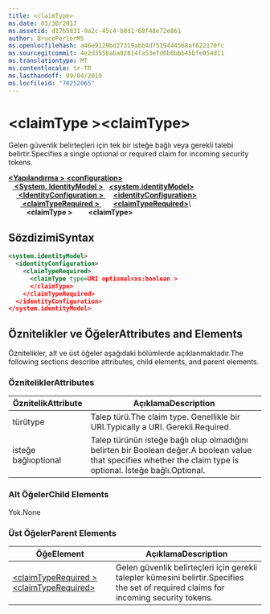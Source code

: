 ```yaml
---
title: <claimType>
ms.date: 03/30/2017
ms.assetid: d17b5831-9a2c-45c4-b0d1-68f48e72e861
author: BrucePerlerMS
ms.openlocfilehash: a46e9129bd27319abb4d7519444568af622170fc
ms.sourcegitcommit: 4e2d355baba82814fa53efd6b8bbb45bfe054d11
ms.translationtype: MT
ms.contentlocale: tr-TR
ms.lasthandoff: 09/04/2019
ms.locfileid: "70252065"
---
```

# <a name="claimtype"></a><span data-ttu-id="ed343-101">\<claimType ></span><span class="sxs-lookup"><span data-stu-id="ed343-101">\<claimType></span></span>
<span data-ttu-id="ed343-102">Gelen güvenlik belirteçleri için tek bir isteğe bağlı veya gerekli talebi belirtir.</span><span class="sxs-lookup"><span data-stu-id="ed343-102">Specifies a single optional or required claim for incoming security tokens.</span></span>  
  
<span data-ttu-id="ed343-103">[ **\<Yapılandırma >** ](../configuration-element.md)</span><span class="sxs-lookup"><span data-stu-id="ed343-103">[**\<configuration>**](../configuration-element.md)</span></span>\
<span data-ttu-id="ed343-104">&nbsp;&nbsp;[ **\<System. IdentityModel >** ](system-identitymodel.md)</span><span class="sxs-lookup"><span data-stu-id="ed343-104">&nbsp;&nbsp;[**\<system.identityModel>**](system-identitymodel.md)</span></span>\
<span data-ttu-id="ed343-105">&nbsp;&nbsp;&nbsp;&nbsp;[ **\<IdentityConfiguration >** ](identityconfiguration.md)</span><span class="sxs-lookup"><span data-stu-id="ed343-105">&nbsp;&nbsp;&nbsp;&nbsp;[**\<identityConfiguration>**](identityconfiguration.md)</span></span>\
<span data-ttu-id="ed343-106">&nbsp;&nbsp;&nbsp;&nbsp;&nbsp;&nbsp;[ **\<claimTypeRequired >** ](claimtyperequired.md)</span><span class="sxs-lookup"><span data-stu-id="ed343-106">&nbsp;&nbsp;&nbsp;&nbsp;&nbsp;&nbsp;[**\<claimTypeRequired>**](claimtyperequired.md)</span></span>\  
<span data-ttu-id="ed343-107">&nbsp;&nbsp;&nbsp;&nbsp;&nbsp;&nbsp;&nbsp;&nbsp; **\<claimType >**</span><span class="sxs-lookup"><span data-stu-id="ed343-107">&nbsp;&nbsp;&nbsp;&nbsp;&nbsp;&nbsp;&nbsp;&nbsp;**\<claimType>**</span></span>  
  
## <a name="syntax"></a><span data-ttu-id="ed343-108">Sözdizimi</span><span class="sxs-lookup"><span data-stu-id="ed343-108">Syntax</span></span>  
  
```xml  
<system.identityModel>  
  <identityConfiguration>  
    <claimTypeRequired>  
      <claimType type=URI optional=xs:boolean >  
      </claimType>  
    </claimTypeRequired>  
  </identityConfiguration>  
</system.identityModel>  
```  
  
## <a name="attributes-and-elements"></a><span data-ttu-id="ed343-109">Öznitelikler ve Öğeler</span><span class="sxs-lookup"><span data-stu-id="ed343-109">Attributes and Elements</span></span>  
 <span data-ttu-id="ed343-110">Öznitelikler, alt ve üst öğeler aşağıdaki bölümlerde açıklanmaktadır.</span><span class="sxs-lookup"><span data-stu-id="ed343-110">The following sections describe attributes, child elements, and parent elements.</span></span>  
  
### <a name="attributes"></a><span data-ttu-id="ed343-111">Öznitelikler</span><span class="sxs-lookup"><span data-stu-id="ed343-111">Attributes</span></span>  
  
|<span data-ttu-id="ed343-112">Öznitelik</span><span class="sxs-lookup"><span data-stu-id="ed343-112">Attribute</span></span>|<span data-ttu-id="ed343-113">Açıklama</span><span class="sxs-lookup"><span data-stu-id="ed343-113">Description</span></span>|  
|---------------|-----------------|  
|<span data-ttu-id="ed343-114">türü</span><span class="sxs-lookup"><span data-stu-id="ed343-114">type</span></span>|<span data-ttu-id="ed343-115">Talep türü.</span><span class="sxs-lookup"><span data-stu-id="ed343-115">The claim type.</span></span> <span data-ttu-id="ed343-116">Genellikle bir URI.</span><span class="sxs-lookup"><span data-stu-id="ed343-116">Typically a URI.</span></span> <span data-ttu-id="ed343-117">Gerekli.</span><span class="sxs-lookup"><span data-stu-id="ed343-117">Required.</span></span>|  
|<span data-ttu-id="ed343-118">isteğe bağlı</span><span class="sxs-lookup"><span data-stu-id="ed343-118">optional</span></span>|<span data-ttu-id="ed343-119">Talep türünün isteğe bağlı olup olmadığını belirten bir Boolean değer.</span><span class="sxs-lookup"><span data-stu-id="ed343-119">A boolean value that specifies whether the claim type is optional.</span></span> <span data-ttu-id="ed343-120">İsteğe bağlı.</span><span class="sxs-lookup"><span data-stu-id="ed343-120">Optional.</span></span>|  
  
### <a name="child-elements"></a><span data-ttu-id="ed343-121">Alt Öğeler</span><span class="sxs-lookup"><span data-stu-id="ed343-121">Child Elements</span></span>  
 <span data-ttu-id="ed343-122">Yok.</span><span class="sxs-lookup"><span data-stu-id="ed343-122">None</span></span>  
  
### <a name="parent-elements"></a><span data-ttu-id="ed343-123">Üst Öğeler</span><span class="sxs-lookup"><span data-stu-id="ed343-123">Parent Elements</span></span>  
  
|<span data-ttu-id="ed343-124">Öğe</span><span class="sxs-lookup"><span data-stu-id="ed343-124">Element</span></span>|<span data-ttu-id="ed343-125">Açıklama</span><span class="sxs-lookup"><span data-stu-id="ed343-125">Description</span></span>|  
|-------------|-----------------|  
|[<span data-ttu-id="ed343-126">\<claimTypeRequired ></span><span class="sxs-lookup"><span data-stu-id="ed343-126">\<claimTypeRequired></span></span>](claimtyperequired.md)|<span data-ttu-id="ed343-127">Gelen güvenlik belirteçleri için gerekli talepler kümesini belirtir.</span><span class="sxs-lookup"><span data-stu-id="ed343-127">Specifies the set of required claims for incoming security tokens.</span></span>|
